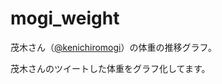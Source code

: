 mogi_weight
===========
茂木さん（[@kenichiromogi](https://twitter.com/kenichiromogi)）の体重の推移グラフ。

茂木さんのツイートした体重をグラフ化してます。
